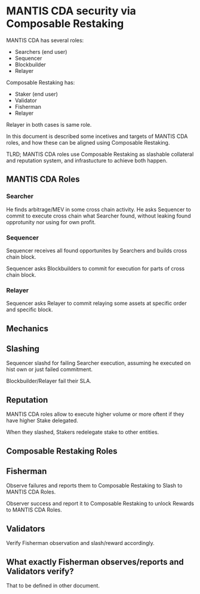 # MANTIS CDA security via Composable Restaking

MANTIS CDA has several roles:

- Searchers (end user)
- Sequencer
- Blockbuilder
- Relayer

Composable Restaking has:
- Staker (end user)
- Validator
- Fisherman
- Relayer

Relayer in both cases is same role.


In this document is described some incetives and targets of MANTIS CDA roles,
and how these can be aligned using Composable Restaking.

TLRD; MANTIS CDA roles use Composable Restaking as slashable collateral and reputation system, and infrastucture to achieve both happen.


## MANTIS CDA Roles

### Searcher

He finds arbitrage/MEV in some cross chain activity. He asks Sequencer to commit to execute cross chain what Searcher found, without leaking found opprotunity nor using for own profit.

### Sequencer

Sequencer receives all found opportunites by Searchers and builds cross chain block.

Sequencer asks Blockbuilders to commit for execution for parts of cross chain block.

### Relayer

Sequencer asks Relayer to commit relaying some assets at specific order and specific block.

## Mechanics

## Slashing

Sequencer slashd for failing Searcher execution, assuming he executed on hist own or just failed commitment.

Blockbuilder/Relayer fail their SLA.

## Reputation

MANTIS CDA roles allow to execute higher volume or more oftent if they have higher Stake delegated.

When they slashed, Stakers redelegate stake to other entities.

## Composable Restaking Roles

## Fisherman

Observe failures and reports them to Composable Restaking to Slash to MANTIS CDA Roles.

Observer success and report it to Composable Restaking to unlock Rewards to MANTIS CDA Roles.

## Validators

Verify Fisherman observation and slash/reward accordingly.

## What exactly Fisherman observes/reports and Validators verify?

That to be defined in other document.